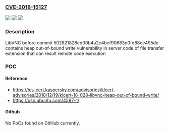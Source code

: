 ### [CVE-2018-15127](https://cve.mitre.org/cgi-bin/cvename.cgi?name=CVE-2018-15127)
![](https://img.shields.io/static/v1?label=Product&message=LibVNC&color=blue)
![](https://img.shields.io/static/v1?label=Version&message=n%2Fa&color=blue)
![](https://img.shields.io/static/v1?label=Vulnerability&message=Heap%20Out-of-Bound%20write&color=brighgreen)

### Description

LibVNC before commit 502821828ed00b4a2c4bef90683d0fd88ce495de contains heap out-of-bound write vulnerability in server code of file transfer extension that can result remote code execution

### POC

#### Reference
- https://ics-cert.kaspersky.com/advisories/klcert-advisories/2018/12/19/klcert-18-028-libvnc-heap-out-of-bound-write/
- https://usn.ubuntu.com/4587-1/

#### Github
No PoCs found on GitHub currently.

